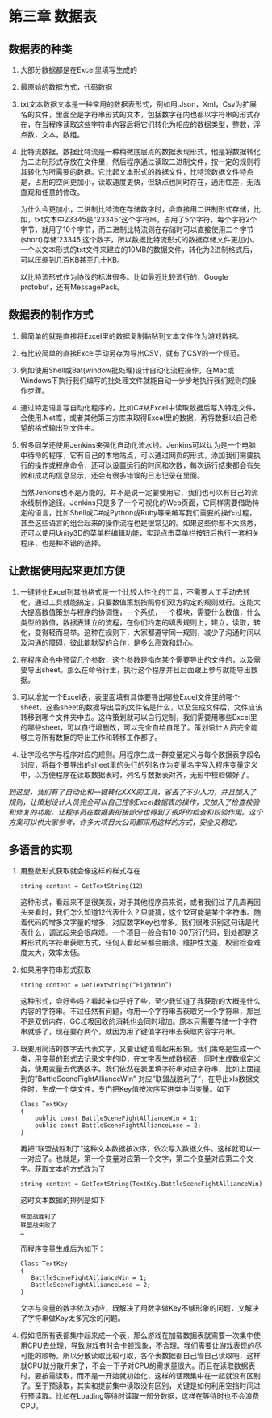 # 第三章 数据表

## 数据表的种类

1. 大部分数据都是在Excel里填写生成的

2. 最原始的数据方式，代码数据

3. txt文本数据文本是一种常用的数据表形式，例如用.Json，Xml，Csv为扩展名的文件，里面全是字符串形式的文本，包括数字在内也都以字符串的形式存在，在当程序读取这些字符串内容后将它们转化为相应的数据类型，整数，浮点数，文本，数组。

4. 比特流数据，数据比特流是一种稍微底层点的数据表现形式，他是将数据转化为二进制形式存放在文件里，然后程序通过读取二进制文件，按一定的规则将其转化为所需要的数据。它比起文本形式的数据文件，比特流数据文件特点是，占用的空间更加小，读取速度更快，但缺点也同时存在，通用性差，无法直观和任意的修改。

   为什么会更加小，二进制比特流在存储数字时，会直接用二进制形式存储，比如，txt文本中23345是“23345”这个字符串，占用了5个字符，每个字符2个字节，就用了10个字节，而二进制比特流则在存储时可以直接使用二个字节(short)存储’23345‘这个数字，所以数据比特流形式的数据存储文件更加小。一个以文本形式的txt文件来建立的10MB的数据文件，转化为2进制格式后，可以压缩到几百KB甚至几十KB。

   以比特流形式作为协议的标准很多。比如最近比较流行的，Google protobuf，还有MessagePack。

## 数据表的制作方式

1. 最简单的就是直接将Excel里的数据复制黏贴到文本文件作为游戏数据。

2. 有比较简单的直接Excel手动另存为导出CSV，就有了CSV的一个规范。

3. 例如使用Shell或Bat(window批处理)设计自动化流程操作，在Mac或Windows下执行我们编写的批处理文件就能自动一步步地执行我们规则的操作步骤。

4. 通过特定语言写自动化程序的，比如C#从Excel中读取数据后写入特定文件，会使用.Net库，或者其他第三方库来取得Excel里的数据，再将数据以自己希望的格式输出到文件中。

5. 很多同学还使用Jenkins来强化自动化流水线。Jenkins可以认为是一个电脑中待命的程序，它有自己的本地站点，可以通过网页的形式，添加我们需要执行的操作或程序命令，还可以设置运行的时间和次数，每次运行结束都会有失败和成功的信息显示，还会有很多错误的日志记录在里面。

   当然Jenkins也不是万能的，并不是说一定要使用它，我们也可以有自己的流水线制作途径。Jenkins只是多了一个可视化的Web页面，它同样需要借助特定的语言，比如Shell或C#或Python或Ruby等来编写我们需要的操作过程，甚至这些语言的组合起来的操作流程也是很常见的。如果这些你都不太熟悉，还可以使用Unity3D的菜单栏编辑功能，实现点击菜单栏按钮后执行一套相关程序，也是种不错的选择。

## 让数据使用起来更加方便

1. 一键转化Excel到其他格式是一个比较人性化的工具，不需要人工手动去转化，通过工具就能搞定，只要数值策划按照你们双方约定的规则就行。这能大大提高数值策划与程序的协调性，一个系统，一个模块，需要什么数值，什么类型的数值，数据表建立的流程，在你们约定的填表规则上，建立，读取，转化，变得轻而易举。这种在规则下，大家都遵守同一规则，减少了沟通时间以及沟通的障碍，彼此能默契的合作，是多么高效和舒心。

2. 在程序命令中预留几个参数，这个参数是指向某个需要导出的文件的，以及需要导出sheet。那么在命令行里，执行这个程序并且后面跟上参与就能导出数据。

3. 可以增加一个Excel表，表里面填有具体要导出哪些Excel文件里的哪个sheet，这些sheet的数据导出后的文件名是什么，以及生成文件后，文件应该转移到哪个文件夹中去。这样策划就可以自行定制，我们需要用哪些Excel里的哪些sheet，可以自行增删改，可以完全自给自足了。策划设计人员完全能够主导所有数据的导出工作和转移工作都了。

4. 让字段名字与程序对应的规则。用程序生成一群变量定义与每个数据表字段名对应，将每个要导出的sheet里的头行的列名作为变量名字写入程序变量定义中，以方便程序在读取数据表时，列名与数据表对齐，无形中校验做好了。

*到这里，我们有了自动化和一键转化XXX的工具，省去了不少人力，并且加入了规则，让策划设计人员完全可以自己控制Excel数据表的操作，又加入了检查校验和修复的功能，让程序员在数据表衔接部分也得到了很好的检查和校验作用。这个方案可以供大家参考，许多大项目大公司都采用这样的方式，安全又稳定。*

## 多语言的实现

1. 用整数形式获取就会像这样的样式存在

   ```
   string content = GetTextString(12)
   ```

   这种形式，看起来不是很美观，对于其他程序员来说，或者我们过了几周再回头来看时，我们怎么知道12代表什么？只能猜，这个12可能是某个字符串。随着代码的增多文字量的增多，对应数字Key也增多，我们很难识别这句话是代表什么，调试起来会很麻烦。一个项目一般会有10-30万行代码，到处都是这种形式的字符串获取方式，任何人看起来都会崩溃。维护性太差，校验检查难度太大，效率太低。

2. 如果用字符串形式获取

   ```
   string content = GetTextString(“FightWin”)
   ```

   这种形式，会好些吗？看起来似乎好了些，至少我知道了我获取的大概是什么内容的字符串。不过任然有问题，你用一个字符串去获取另一个字符串，那岂不是双份内存，GC垃圾回收的消耗也会同时增加。原本只需要存储一个字符串就够了，现在要存两个，就因为用了键值字符串去获取内容字符串。

3. 既要用简洁的数字去代表文字，又要让键值看起来形象。我们策略是生成一个类，用变量的形式去记录文字的ID，在文字表生成数据表，同时生成数据定义类，使用变量去代表数字。我们依然在表里填字符串对应字符串，比如上面提到的”BattleSceneFightAllianceWin” 对应”联盟战胜利了”，在导出xls数据文件时，生成一个类文件，专门把Key值按次序写进类中当变量。如下

   ```
   Class TextKey
   {
   	   public const BattleSceneFightAllianceWin = 1;
   	   public const BattleSceneFightAllianceLose = 2;
   }
   ```

   再把“联盟战胜利了”这种文本数据按次序，依次写入数据文件。这样就可以一一对应了。也就是，第一个变量对应第一个文字，第二个变量对应第二个文字。获取文本的方式改为了

   ```
   string content = GetTextString(TextKey.BattleSceneFightAllianceWin)
   ```

   这时文本数据的排列是如下

   ```
   联盟战胜利了
   联盟战失败了
   …
   ```

   而程序变量生成后为如下：

   ```
   Class TextKey
   {
      BattleSceneFightAllianceWin = 1;
      BattleSceneFightAllianceLose = 2;
   }
   ```

   文字与变量的数字依次对应，既解决了用数字做Key不够形象的问题，又解决了字符串做Key太多冗余的问题。

4. 假如把所有表都集中起来成一个表，那么游戏在加载数据表就需要一次集中使用CPU去处理，导致游戏有时会卡顿现象，不合理。我们需要让游戏表现的尽可能的顺畅。所以分散读取比较可取，各个表数据都自己管自己读取吧，这样就CPU就分散开来了，不会一下子对CPU的需求量很大。而且在读取数据表时，要按需读取，而不是一开始就初始化，这样的话跟集中在一起就没有区别了。至于预读取，其实和提前集中读取没有区别，关键是如何利用空挡时间进行预读取。比如在Loading等待时读取一部分数据，这样在等待时也不会浪费CPU。